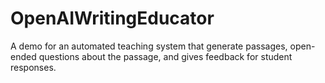 # OpenAIWritingEducator
A demo for an automated teaching system that generate passages, open-ended questions about the passage, and gives feedback for student responses.
